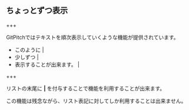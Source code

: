 ## ちょっとずつ表示

+++

GitPitchではテキストを順次表示していくような機能が提供されています。

- このように |
- 少しずつ |
- 表示することが出来ます。 |

+++

リストの末尾に __|__ を付与することで機能を利用することが出来ます。

この機能は残念ながら、リスト表記に対してしか利用することは出来ません。
